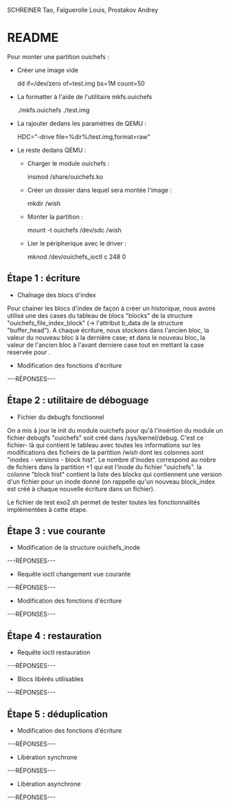 
SCHREINER Tao, Falguerolle Louis, Prostakov Andrey

README
======

Pour monter une partition ouichefs :

- Créer une image vide

    dd if=/dev/zero of=test.img bs=1M count=50

- La formatter à l'aide de l'utilitaire mkfs.ouichefs

    ./mkfs.ouichefs ./test.img

- La rajouter dedans les paramètres de QEMU :

    HDC="-drive file=%dir%/test.img,format=raw"

- Le reste dedans QEMU :
    - Charger le module ouichefs :
    
        insmod /share/ouichefs.ko

    - Créer un dossier dans lequel sera montée l'image :

        mkdir /wish

    - Monter la partition :

        mount -t ouichefs /dev/sdc /wish

    - Lier le péripherique avec le driver :
    
        mknod /dev/ouichefs_ioctl c 248 0



Étape 1 : écriture
------------------

* Chaînage des blocs d'index

Pour chainer les blocs d'index de façon à créer un historique, nous avons utilisé une des cases du tableau de blocs "blocks" de la structure "ouichefs_file_index_block" (-> l'attribut b_data de la structure "buffer_head"). A chaque écriture, nous stockons dans l'ancien bloc, la valeur du nouveau bloc à la dernière case; et dans le nouveau bloc, la valeur de l'ancien bloc à l'avant derniere case tout en mettant la case reservée pour . 

* Modification des fonctions d'écriture

---RÉPONSES---


Étape 2 : utilitaire de déboguage
---------------------------------

* Fichier du debugfs fonctionnel

On a mis à jour le init du module ouichefs pour qu'à l'insértion du module un
fichier debugfs "ouichefs" soit créé dans /sys/kernel/debug. C'est ce fichier-
là qui contient le tableau avec toutes les informations sur les modifications
des ficheirs de la partition /wish dont les colonnes sont "inodes - versions - 
block hist". 
Le nombre d'inodes correspond au nobre de fichiers dans la 
partition +1 qui est l'inode du fichier "ouichefs".
la colonne "block hist" contient la liste des blocks qui contiennent une
version d'un fichier pour un inode donné (on rappelle qu'un nouveau block_index
est créé à chaque nouvelle écriture dans un fichier).

Le fichier de test exo2.sh permet de tester toutes les fonctionnalités
implémentées à cette étape.


Étape 3 : vue courante
----------------------

* Modification de la structure ouichefs_inode

---RÉPONSES---

* Requête ioctl changement vue courante

---RÉPONSES---

* Modification des fonctions d'écriture

---RÉPONSES---


Étape 4 : restauration
----------------------

* Requête ioctl restauration

---RÉPONSES---

* Blocs libérés utilisables

---RÉPONSES---


Étape 5 : déduplication
-----------------------

* Modification des fonctions d'écriture

---RÉPONSES---

* Libération synchrone

---RÉPONSES---

* Libération asynchrone

---RÉPONSES---

